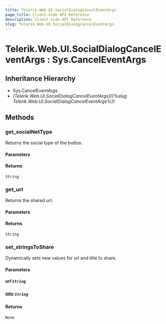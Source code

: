 ```yaml
---
title: Telerik.Web.UI.SocialDialogCancelEventArgs
page_title: Client-side API Reference
description: Client-side API Reference
slug: Telerik.Web.UI.SocialDialogCancelEventArgs
---
```


# Telerik.Web.UI.SocialDialogCancelEventArgs : Sys.CancelEventArgs 

## Inheritance Hierarchy

* Sys.CancelEventArgs
* *[Telerik.Web.UI.SocialDialogCancelEventArgs]({%slug Telerik.Web.UI.SocialDialogCancelEventArgs%})*

## Methods

###  get_socialNetType

Returns the social type of the button.

#### Parameters

#### Returns

`String` 

###  get_url

Returns the shared url.

#### Parameters

#### Returns

`String` 

###  set_stringsToShare

Dynamically sets new values for url and title to share.

#### Parameters

##### url `String`

##### title `String`

#### Returns

`None` 


